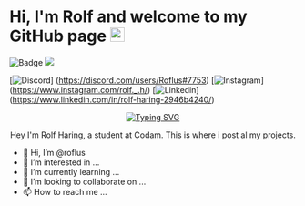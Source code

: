 # Hi, I'm Rolf and welcome to my GitHub page <img src="https://media.giphy.com/media/hvRJCLFzcasrR4ia7z/giphy.gif" width=25> 

![Badge](https://visitor-counter-badge.vercel.app/api/roflus/roflus) <a href="https://www.github.com/roflus" target="_blank" rel="noreferrer"><img
src="https://img.shields.io/github/followers/roflus?logo=github&style=for-the-badge&color=0891b2&labelColor=1c1917" /></a>

[![Discord](https://img.shields.io/static/v1?label=&labelColor=6E85D3&message=Roflus&color=555555&style=flat&logo=discord&logoColor=white)] (https://discord.com/users/Roflus#7753)
[![Instagram](https://img.shields.io/badge/-Instagram-c13584?style=flat&labelColor=c13584&logo=instagram&logoColor=white)]  (https://www.instagram.com/rolf._.h/)
[![Linkedin](https://img.shields.io/static/v1?label=&message=Linkedin&color=0E7FBF&&&style=flat&logo=linkedin&logoColor=white)] (https://www.linkedin.com/in/rolf-haring-2946b4240/)

<p align="center">
  <a href="https://git.io/typing-svg"><img src="https://readme-typing-svg.demolab.com?    font=Fira+Code&pause=1000&color=A9FB09CD&width=435&lines=Brabantse+Gezelligheid;Programming+Student;Gamer;Workout%2C+Fitness%2C+Health;Music+Enthusiast"
   alt="Typing SVG" /></a>
</p>

<p align="center">
  Hey I'm Rolf Haring, a student at Codam. This is where i post al my projects. 
  </p>

- 👋 Hi, I’m @roflus
- 👀 I’m interested in ...
- 🌱 I’m currently learning ...
- 💞️ I’m looking to collaborate on ...
- 📫 How to reach me ...

<!---
roflus/roflus is a ✨ special ✨ repository because its `README.md` (this file) appears on your GitHub profile.
You can click the Preview link to take a look at your changes.
--->
